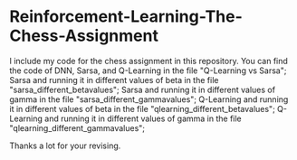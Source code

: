 # Reinforcement-Learning-The-Chess-Assignment

I include my code for the chess assignment in this repository.
You can find the code of 
                     DNN, Sarsa, and Q-Learning in the file "Q-Learning vs Sarsa";
                     Sarsa and running it in different values of beta in the file "sarsa_different_betavalues";
                     Sarsa and running it in different values of gamma in the file "sarsa_different_gammavalues";
                     Q-Learning and running it in different values of beta in the file "qlearning_different_betavalues";
                     Q-Learning and running it in different values of gamma in the file "qlearning_different_gammavalues";
                     
Thanks a lot for your revising.
